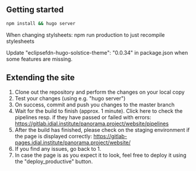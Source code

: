 ## Getting started


```bash
npm install && hugo server
```

When changing stylsheets: npm run production to just recompile stylesheets

Update  "eclipsefdn-hugo-solstice-theme": "0.0.34" in package.json when some features are missing. 

## Extending the site

1. Clone out the repository and perform the changes on your local copy
2. Test your changes (using e.g. "hugo server")
3. On success, commit and push you changes to the master branch
4. Wait for the build to finish (approx. 1 minute). Click here to check the pipelines resp. if they have passed or failed with errors: https://gitlab.idial.institute/panorama.project/website/pipelines
5. After the build has finished, please check on the staging environment if the page is displayed correctly: https://gitlab-pages.idial.institute/panorama.project/website/
6. If you find any issues, go back to 1.
7. In case the page is as you expect it to look, feel free to deploy it using the "deploy_productive" button.